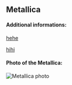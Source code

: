 ## Metallica
#### Additional informations:
[hehe](hehe)

[hihi](hihi)

#### Photo of the Metallica:
![Metallica photo](https://upload.wikimedia.org/wikipedia/commons/thumb/9/9a/Metallica_Live_at_The_O2%2C_London%2C_England%2C_22_October_2017_%28cropped%29.jpg/300px-Metallica_Live_at_The_O2%2C_London%2C_England%2C_22_October_2017_%28cropped%29.jpg)
